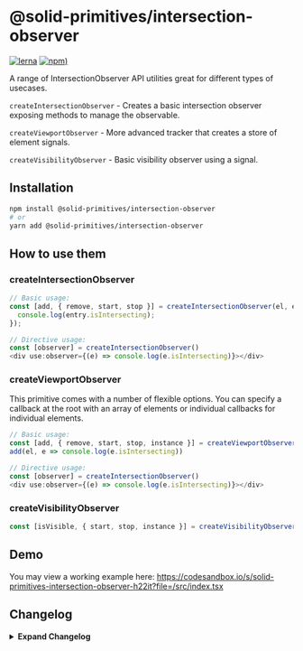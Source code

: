 # @solid-primitives/intersection-observer

[![lerna](https://img.shields.io/badge/maintained%20with-lerna-cc00ff.svg)](https://lerna.js.org/)
[![npm](https://img.shields.io/npm/v/@solid-primitives/intersection-observer))](https://www.npmjs.com/package/@solid-primitives/intersection-observer)

A range of IntersectionObserver API utilities great for different types of usecases.

`createIntersectionObserver` - Creates a basic intersection observer exposing methods to manage the observable.

`createViewportObserver` - More advanced tracker that creates a store of element signals.

`createVisibilityObserver` - Basic visibility observer using a signal.

## Installation

```bash
npm install @solid-primitives/intersection-observer
# or
yarn add @solid-primitives/intersection-observer
```

## How to use them

### createIntersectionObserver

```ts
// Basic usage:
const [add, { remove, start, stop }] = createIntersectionObserver(el, entries => {
  console.log(entry.isIntersecting);
});

// Directive usage:
const [observer] = createIntersectionObserver()
<div use:observer={(e) => console.log(e.isIntersecting)}></div>
```

### createViewportObserver

This primitive comes with a number of flexible options. You can specify a callback at the root with an array of elements or individual callbacks for individual elements.

```ts
// Basic usage:
const [add, { remove, start, stop, instance }] = createViewportObserver(els, e => {...});
add(el, e => console.log(e.isIntersecting))

// Directive usage:
const [observer] = createIntersectionObserver()
<div use:observer={(e) => console.log(e.isIntersecting)}></div>
```

### createVisibilityObserver

```ts
const [isVisible, { start, stop, instance }] = createVisibilityObserver(() => el, { once: true });
```

## Demo

You may view a working example here: https://codesandbox.io/s/solid-primitives-intersection-observer-h22it?file=/src/index.tsx

## Changelog

<details>
<summary><b>Expand Changelog</b></summary>

0.0.108

Committing first version of primitive.

1.0.0

Minor improvements to structure.

1.1.0

Major improvements to types and breaking changes of the interface.

</details>
